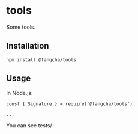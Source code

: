 # tools
Some tools.

## Installation
```
npm install @fangcha/tools
```

## Usage
In Node.js:

```
const { Signature } = require('@fangcha/tools')

...
```

You can see tests/
